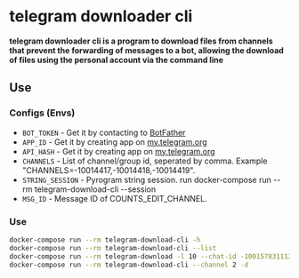 # telegram downloader cli
**telegram downloader cli is a program to download files from channels that prevent the forwarding of messages to a bot, allowing the download of files using the personal account via the command line**




## Use


### Configs (Envs)
- `BOT_TOKEN` - Get it by contacting to [BotFather](https://t.me/botfather)
- `APP_ID` - Get it by creating app on [my.telegram.org](https://my.telegram.org/apps)
- `API_HASH` - Get it by creating app on [my.telegram.org](https://my.telegram.org/apps)
- `CHANNELS` - List of channel/group id, seperated by comma. Example "CHANNELS=-10014417,-10014418,-10014419".
- `STRING_SESSION` - Pyrogram string session. run docker-compose run --rm telegram-download-cli --session
- `MSG_ID` - Message ID of COUNTS_EDIT_CHANNEL.

### Use 
```sh 
docker-compose run --rm telegram-download-cli -h
docker-compose run --rm telegram-download-cli --list
docker-compose run --rm telegram-download -l 10 --chat-id -1001578311130 -d
docker-compose run --rm telegram-download-cli --channel 2 -d

```

